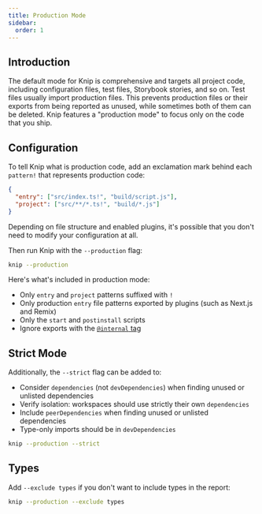 ```yaml
---
title: Production Mode
sidebar:
  order: 1
---
```


## Introduction

The default mode for Knip is comprehensive and targets all project code,
including configuration files, test files, Storybook stories, and so on. Test
files usually import production files. This prevents production files or their
exports from being reported as unused, while sometimes both of them can be
deleted. Knip features a "production mode" to focus only on the code that you
ship.

## Configuration

To tell Knip what is production code, add an exclamation mark behind each
`pattern!` that represents production code:

```json
{
  "entry": ["src/index.ts!", "build/script.js"],
  "project": ["src/**/*.ts!", "build/*.js"]
}
```

Depending on file structure and enabled plugins, it's possible that you don't
need to modify your configuration at all.

Then run Knip with the `--production` flag:

```sh
knip --production
```

Here's what's included in production mode:

- Only `entry` and `project` patterns suffixed with `!`
- Only production `entry` file patterns exported by plugins (such as Next.js and
  Remix)
- Only the `start` and `postinstall` scripts
- Ignore exports with the [`@internal` tag][1]

## Strict Mode

Additionally, the `--strict` flag can be added to:

- Consider `dependencies` (not `devDependencies`) when finding unused or
  unlisted dependencies
- Verify isolation: workspaces should use strictly their own `dependencies`
- Include `peerDependencies` when finding unused or unlisted dependencies
- Type-only imports should be in `devDependencies`

```sh
knip --production --strict
```

## Types

Add `--exclude types` if you don't want to include types in the report:

```sh
knip --production --exclude types
```

[1]: ../reference/jsdoc-tsdoc-tags.mdx#internal
